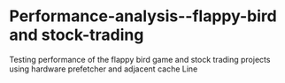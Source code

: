 # Performance-analysis--flappy-bird and stock-trading

Testing performance of the flappy bird game and stock trading projects using hardware prefetcher and adjacent cache Line
